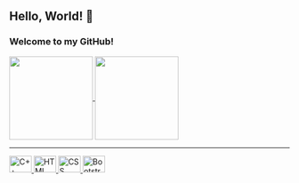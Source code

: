## Hello, World! 👋
### Welcome to my GitHub!

<div>
  <a href="https://github.com/VitorVilla">
  <img height="150em" align="center" src="https://github-readme-stats.vercel.app/api?username=VitorVilla&show_icons=true&theme=radical"> 
  <img height="150em" align="center" src="https://github-readme-stats.vercel.app/api/top-langs/?username=VitorVilla&layout=compact&theme=radical"
</div>
<hr> 
    
<div>   
  <img alt="C++" width="40" height="30" src="https://cdn.jsdelivr.net/gh/devicons/devicon/icons/cplusplus/cplusplus-original.svg">
  <img alt="HTML" width="40" height="30" src="https://cdn.jsdelivr.net/gh/devicons/devicon/icons/html5/html5-original.svg">  
  <img alt="CSS" width="40" height="30" src="https://cdn.jsdelivr.net/gh/devicons/devicon/icons/css3/css3-original.svg">
  <img alt="Bootstrap" width="40" height="30" src="https://cdn.jsdelivr.net/gh/devicons/devicon/icons/bootstrap/bootstrap-original.svg">      
</div>
